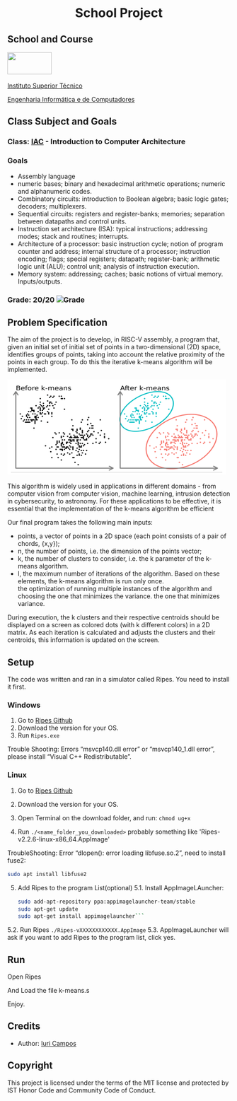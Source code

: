 # <p align="center">School Project</p>

## School and Course
<img src="https://epg.ulisboa.pt/sites/ulisboa.pt/files/styles/logos_80px_vert/public/uo/logos/logo_ist.jpg?itok=2NCqbcIP" width="100" height="50">

[Instituto Superior Técnico](https://tecnico.ulisboa.pt/)

[Engenharia Informática e de Computadores](https://tecnico.ulisboa.pt/en/education/courses/undergraduate-programmes/computer-science-and-engineering/)

## Class Subject and Goals
### Class: [IAC](https://fenix.tecnico.ulisboa.pt/cursos/leic-t/disciplina-curricular/1408903891910861) - Introduction to Computer Architecture
### Goals

- Assembly language
- numeric bases; binary and hexadecimal arithmetic operations; numeric and alphanumeric codes.
- Combinatory circuits: introduction to Boolean algebra; basic logic gates; decoders; multiplexers.
- Sequential circuits: registers and register-banks; memories; separation between datapaths and control units.
- Instruction set architecture (ISA): typical instructions; addressing modes; stack and routines; interrupts.
- Architecture of a processor: basic instruction cycle; notion of program counter and address; internal structure of a processor; instruction encoding; flags; special registers; datapath; register-bank; arithmetic logic unit (ALU); control unit; analysis of instruction execution.
- Memory system: addressing; caches; basic notions of virtual memory. Inputs/outputs.
 
### Grade: 20/20 ![Grade](https://img.shields.io/badge/Grade-A%2B-brightgreen)


## Problem Specification

The aim of the project is to develop, in RISC-V assembly, a program that, given an initial set of	initial set of points in a two-dimensional (2D) space, identifies groups of points,	taking into account the relative proximity of the points in each group.	To do this the iterative k-means algorithm will be implemented.

![image](./k-means.PNG)

This algorithm is widely used in applications in different domains - from computer vision	from computer vision, machine learning, intrusion detection in cybersecurity, to astronomy.	For these applications to be effective, it is essential that the implementation of the	k-means algorithm be efficient

Our final program takes the following main inputs:
- points, a vector of points in a 2D space (each point consists of a pair of	chords, {x,y});
- n, the number of points, i.e. the dimension of the points vector;
- k, the number of clusters to consider, i.e. the k parameter of the k-means algorithm.
- l, the maximum number of iterations of the algorithm.	
Based on these elements, the k-means algorithm is run only once.	
the optimization of running multiple instances of the algorithm and choosing the one that minimizes the variance.	the one that minimizes variance.

During execution, the k clusters and their respective centroids should be displayed on a screen as colored dots (with k different colors) in a 2D matrix.
As each iteration is calculated and adjusts the clusters and their centroids,	this information is updated on the screen.

## Setup
The code was written and ran in a simulator called Ripes. You need to install it first.

### Windows
 1. Go to [Ripes Github](https://github.com/mortbopet/Ripes/releases/)
 2. Download the version for your OS.
 3. Run ```Ripes.exe```

Trouble Shooting:
Errors “msvcp140.dll error” or “msvcp140_1.dll error”, please install “Visual C++ Redistributable”.

### Linux
 1. Go to [Ripes Github](https://github.com/mortbopet/Ripes/releases/)

 2. Download the version for your OS.
 3. Open Terminal on the download folder, and run: ```chmod ug+x```
 4. Run ```./<name_folder_you_downloaded>``` probably something like 'Ripes-v2.2.6-linux-x86_64.AppImage'

 TroubleShooting:
 Error “dlopen(): error loading libfuse.so.2”, need to install fuse2:
 ```bash
sudo apt install libfuse2
```

5. Add Ripes to the program List(optional)
  5.1. Install AppImageLAuncher:
    ```bash
    sudo add-apt-repository ppa:appimagelauncher-team/stable
    sudo apt-get update
    sudo apt-get install appimagelauncher```
  5.2. Run Ripes ``` ./Ripes-vXXXXXXXXXXXX.AppImage ```
  5.3. AppImageLauncher will ask if you want to add Ripes to the program list, click yes.

## Run
Open Ripes

And Load the file k-means.s

Enjoy.


<h2>Credits</h2>

- Author: <a href="https://github.com/iribeirocampos" target="_blank">Iuri Campos</a>

<h2>Copyright</h2>
This project is licensed under the terms of the MIT license and protected by IST Honor Code and Community Code of Conduct. 

